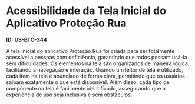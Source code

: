 # Acessibilidade da Tela Inicial do Aplicativo Proteção Rua

**ID:** **US-BTC-344**

A tela inicial do aplicativo Proteção Rua foi criada para ser totalmente acessível a pessoas com deficiência, garantindo que todos possam usá-la sem dificuldades. Os elementos na tela são organizados de maneira lógica, facilitando a navegação e interação. Quando um leitor de tela é utilizado, cada item na tela é anunciado de forma clara, permitindo que os usuários saibam exatamente o que está disponível. Além disso, cada tipo de componente na tela é facilmente identificado, assegurando que a experiência de uso seja inclusiva e sem obstáculos.